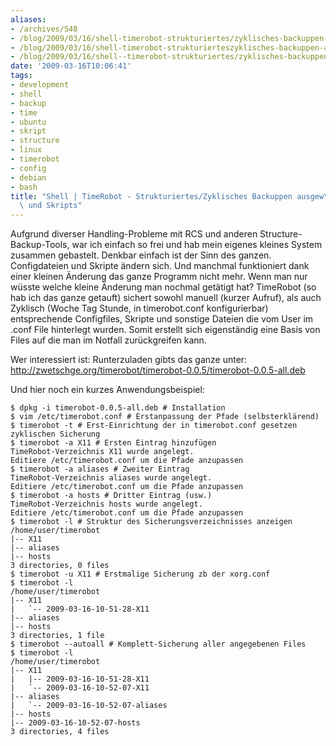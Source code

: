 ```yaml
---
aliases:
- /archives/548
- /blog/2009/03/16/shell-timerobot-strukturiertes/zyklisches-backuppen-ausgew%C3%A4hlter-configs-und-skripts/
- /blog/2009/03/16/shell-timerobot-strukturierteszyklisches-backuppen-ausgewahlter-configs-und-skripts
- /blog/2009/03/16/shell--timerobot-strukturiertes/zyklisches-backuppen-ausgew%C3%A4hlter-configs-und-skripts/
date: '2009-03-16T10:06:41'
tags:
- development
- shell
- backup
- time
- ubuntu
- skript
- structure
- linux
- timerobot
- config
- debian
- bash
title: "Shell | TimeRobot - Strukturiertes/Zyklisches Backuppen ausgew\xE4hlter Configs\
  \ und Skripts"
---
```


Aufgrund diverser Handling-Probleme mit RCS und anderen
Structure-Backup-Tools, war ich einfach so frei und hab mein eigenes
kleines System zusammen gebastelt. Denkbar einfach ist der Sinn des ganzen.
Configdateien und Skripte ändern sich. Und manchmal funktioniert dank einer
kleinen Änderung das ganze Programm nicht mehr. Wenn man nur wüsste welche
kleine Änderung man nochmal getätigt hat? TimeRobot (so hab ich das ganze
getauft) sichert sowohl manuell (kurzer Aufruf), als auch Zyklisch (Woche
Tag Stunde, in timerobot.conf konfigurierbar) entsprechende Configfiles,
Skripte und sonstige Dateien die vom User im .conf File hinterlegt wurden.
Somit erstellt sich eigenständig eine Basis von Files auf die man im
Notfall zurückgreifen kann.

Wer interessiert ist:
Runterzuladen gibts das ganze unter: [http://zwetschge.org/timerobot/timerobot-0.0.5/timerobot-0.0.5-all.deb
](http://zwetschge.org/timerobot/timerobot-0.0.5/timerobot-0.0.5-all.deb)

Und hier noch ein kurzes Anwendungsbeispiel:

```
$ dpkg -i timerobot-0.0.5-all.deb # Installation
$ vim /etc/timerobot.conf # Erstanpassung der Pfade (selbsterklärend)
$ timerobot -t # Erst-Einrichtung der in timerobot.conf gesetzen zyklischen Sicherung
$ timerobot -a X11 # Ersten Eintrag hinzufügen
TimeRobot-Verzeichnis X11 wurde angelegt.
Editiere /etc/timerobot.conf um die Pfade anzupassen
$ timerobot -a aliases # Zweiter Eintrag
TimeRobot-Verzeichnis aliases wurde angelegt.
Editiere /etc/timerobot.conf um die Pfade anzupassen
$ timerobot -a hosts # Dritter Eintrag (usw.)
TimeRobot-Verzeichnis hosts wurde angelegt.
Editiere /etc/timerobot.conf um die Pfade anzupassen
$ timerobot -l # Struktur des Sicherungsverzeichnisses anzeigen
/home/user/timerobot
|-- X11
|-- aliases
|-- hosts
3 directories, 0 files
$ timerobot -u X11 # Erstmalige Sicherung zb der xorg.conf
$ timerobot -l
/home/user/timerobot
|-- X11
|   `-- 2009-03-16-10-51-28-X11
|-- aliases
|-- hosts
3 directories, 1 file
$ timerobot --autoall # Komplett-Sicherung aller angegebenen Files
$ timerobot -l
/home/user/timerobot
|-- X11
|   |-- 2009-03-16-10-51-28-X11
|   `-- 2009-03-16-10-52-07-X11
|-- aliases
|   `-- 2009-03-16-10-52-07-aliases
|-- hosts
|-- 2009-03-16-10-52-07-hosts
3 directories, 4 files
```
